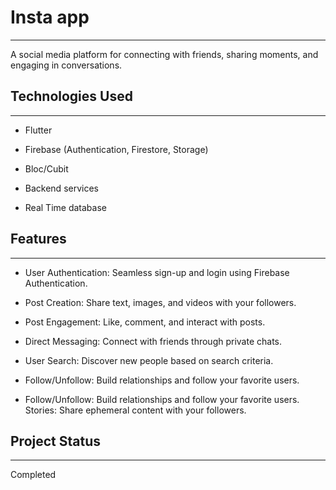 <h1>Insta app</h1>
<hr><p>A social media platform for connecting with friends, sharing moments, and engaging in conversations.</p><h2>Technologies Used</h2>
<hr><ul>
<li>Flutter</li>
</ul><ul>
<li>Firebase (Authentication, Firestore, Storage)</li>
</ul><ul>
<li>Bloc/Cubit</li>
</ul><ul>
<li>Backend services</li>
</ul><ul>
<li>Real Time database</li>
</ul><h2>Features</h2>
<hr><ul>
<li>User Authentication: Seamless sign-up and login using Firebase Authentication.</li>
</ul><ul>
<li>Post Creation: Share text, images, and videos with your followers.</li>
</ul><ul>
<li>Post Engagement: Like, comment, and interact with posts.</li>
</ul><ul>
<li>Direct Messaging: Connect with friends through private chats.</li>
</ul><ul>
<li>User Search: Discover new people based on search criteria.</li>
</ul><ul>
<li>Follow/Unfollow: Build relationships and follow your favorite users.</li>
</ul><ul>
<li>Follow/Unfollow: Build relationships and follow your favorite users. Stories: Share ephemeral content with your followers.</li>
</ul><h2>Project Status</h2>
<hr><p>Completed</p>
